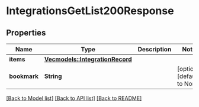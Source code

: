 # IntegrationsGetList200Response

## Properties
Name | Type | Description | Notes
------------ | ------------- | ------------- | -------------
**items** | [**Vec<models::IntegrationRecord>**](IntegrationRecord.md) |  | 
**bookmark** | **String** |  | [optional] [default to None]

[[Back to Model list]](../README.md#documentation-for-models) [[Back to API list]](../README.md#documentation-for-api-endpoints) [[Back to README]](../README.md)


